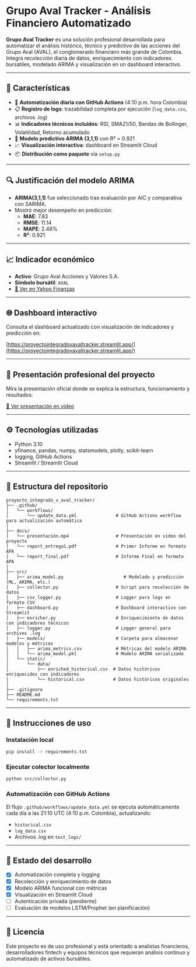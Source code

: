 # Grupo Aval Tracker - Análisis Financiero Automatizado

**Grupo Aval Tracker** es una solución profesional desarrollada para automatizar el análisis histórico, técnico y predictivo de las acciones del Grupo Aval (AVAL), el conglomerado financiero más grande de Colombia. Integra recolección diaria de datos, enriquecimiento con indicadores bursátiles, modelado ARIMA y visualización en un dashboard interactivo.

---

## 📌 Características

- 🔄 **Automatización diaria con GitHub Actions** (4:10 p.m. hora Colombia)
- 📋 **Registro de logs**: trazabilidad completa por ejecución (`log_data.csv`, archivos .log)
- 📊 **Indicadores técnicos incluidos**: RSI, SMA21/50, Bandas de Bollinger, Volatilidad, Retorno acumulado
- 🤖 **Modelo predictivo ARIMA (3,1,1)** con R² = 0.921
- 📈 **Visualización interactiva**: dashboard en Streamlit Cloud
- 📦 **Distribución como paquete** vía `setup.py`

---

## 🔍 Justificación del modelo ARIMA

- **ARIMA(3,1,1)** fue seleccionado tras evaluación por AIC y comparativa con SARIMA.
- Mostró mejor desempeño en predicción:
  - **MAE**: 7.83
  - **RMSE**: 11.14
  - **MAPE**: 2.48%
  - **R²**: 0.921

---

## 📈 Indicador económico

- **Activo**: Grupo Aval Acciones y Valores S.A.
- **Símbolo bursátil**: `AVAL`
- [🔗 Ver en Yahoo Finanzas](https://es-us.finanzas.yahoo.com/quote/AVAL/)

---

## 🌐 Dashboard interactivo

Consulta el dashboard actualizado con visualización de indicadores y predicción en:

[https://proyectointegradovavaltracker.streamlit.app/](https://proyectointegradovavaltracker.streamlit.app/)

---

## 🎥 Presentación profesional del proyecto

Mira la presentación oficial donde se explica la estructura, funcionamiento y resultados:

[🔗 Ver presentación en video](https://drive.google.com/file/d/1ZQWDnACqp1Gk2em9FfcXzz530FjJtNVz/view?usp=sharing)

---

## ⚙️ Tecnologías utilizadas

- Python 3.10
- yfinance, pandas, numpy, statsmodels, plotly, scikit-learn
- logging, GitHub Actions
- Streamlit / Streamlit Cloud

---

## 📁 Estructura del repositorio

```
proyecto_integrado_v_aval_tracker/
├── .github/
│   └── workflows/
│       └── update_data.yml               # GitHub Actions workflow para actualización automática
│
├── docs/
│   └── presentación.mp4                  # Presentación en video del proyecto
│   └── report_entrega1.pdf               # Primer Informe en formato APA
│   └── report_final.pdf                  # Informe Final en formato APA
│
├── src/
│   ├── arima_model.py                       # Modelado y predicción (ML, ARIMA, etc.)
│   ├── collector.py                      # Script para recolección de datos
│   ├── csv_logger.py                     # Logger para logs en formato CSV
│   ├── dashboard.py                      # Dashboard interactivo con Streamlit
│   ├── enricher.py                       # Enriquecimiento de datos con indicadores técnicos
│   ├── logger.py                         # Logger general para archivos .log
│   ├── models/                           # Carpeta para almacenar modelos y métricas
│   │   ├── arima_metrics.csv             # Métricas del modelo ARIMA
│   │   └── arima_model.pkl               # Modelo ARIMA serializado
│   └── static/
│       └── data/
│           ├── enriched_historical.csv  # Datos históricos enriquecidos con indicadores
│           └── historical.csv           # Datos históricos originales
│
├── .gitignore
├── README.md
└── requirements.txt
```

---

## 🚀 Instrucciones de uso

### Instalación local
```bash
pip install -r requirements.txt
```

### Ejecutar colector localmente
```bash
python src/collector.py
```

### Automatización con GitHub Actions
El flujo `.github/workflows/update_data.yml` se ejecuta automáticamente cada día a las 21:10 UTC (4:10 p.m. Colombia), actualizando:
- `historical.csv`
- `log_data.csv`
- Archivos .log en `text_logs/`

---

## 📌 Estado del desarrollo

- [x] Automatización completa y logging
- [x] Recolección y enriquecimiento de datos
- [x] Modelo ARIMA funcional con métricas
- [x] Visualización en Streamlit Cloud
- [ ] Autenticación privada (pendiente)
- [ ] Evaluación de modelos LSTM/Prophet (en planificación)

---

## 📄 Licencia

Este proyecto es de uso profesional y está orientado a analistas financieros, desarrolladores fintech y equipos técnicos que requieran análisis continuo y automatizado de activos bursátiles.